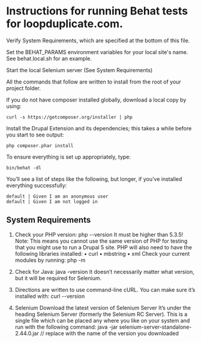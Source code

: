 # Instructions for running Behat tests for loopduplicate.com.

Verify System Requirements, which are specified at the bottom of this file.

Set the BEHAT_PARAMS environment variables for your local site's name. See behat.local.sh for an example.

Start the local Selenium server (See System Requirements)

All the commands that follow are written to install from the root of your project folder.

If you do not have composer installed globally, download a local copy by using:

`curl -s https://getcomposer.org/installer | php`

Install the Drupal Extension and its dependencies; this takes a while before you start to see output:

`php composer.phar install`

To ensure everything is set up appropriately, type:

`bin/behat -dl`

You’ll see a list of steps like the following, but longer, if you’ve installed everything successfully:
```
default | Given I am an anonymous user
default | Given I am not logged in
```

## System Requirements

1. Check your PHP version:
php --version
It must be higher than 5.3.5! Note: This means you cannot use the same version of PHP for testing that you
might use to run a Drupal 5 site.
PHP will also need to have the following libraries installed:
• curl
• mbstring
• xml
Check your current modules by running:
php -m

2. Check for Java:
java -version
It doesn’t necessarily matter what version, but it will be required for Selenium.

3. Directions are written to use command-line cURL. You can make sure it’s installed with:
curl --version

4. Selenium
Download the latest version of Selenium Server It’s under the heading Selenium Server (formerly the
Selenium RC Server). This is a single file which can be placed any where you like on your system and
run with the following command:
java -jar selenium-server-standalone-2.44.0.jar
// replace with the name of the version you downloaded

